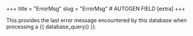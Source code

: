 +++
title = "ErrorMsg"
slug = "ErrorMsg" # AUTOGEN FIELD
[extra]
+++

This provides the last error message encountered by this database when processing a {{ database_query() }}.
